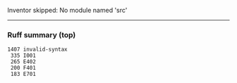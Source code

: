 Inventor skipped: No module named 'src'

---
### Ruff summary (top)
```
1407 invalid-syntax
 335 I001
 265 E402
 200 F401
 183 E701
```